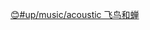 
[😊#up/music/acoustic 飞鸟和蝉](http://47.111.95.20:6001/user/1/start/%23up%2Fmusic%2Facoustic%20%E9%A3%9E%E9%B8%9F%E5%92%8C%E8%9D%89)
